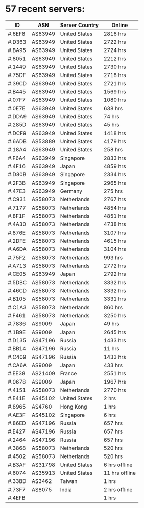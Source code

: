 # 57 recent servers:

| ID | ASN | Server Country | Online |
| ------ | ------ | ------ | ------ |
| #.6EF8 | AS63949 | United States | 2816 hrs |
| #.D363 | AS63949 | United States | 2722 hrs |
| #.BA95 | AS63949 | United States | 2724 hrs |
| #.8051 | AS63949 | United States | 2212 hrs |
| #.1449 | AS63949 | United States | 2730 hrs |
| #.75DF | AS63949 | United States | 2718 hrs |
| #.39CD | AS63949 | United States | 2721 hrs |
| #.B445 | AS63949 | United States | 1569 hrs |
| #.07F7 | AS63949 | United States | 1080 hrs |
| #.0E7E | AS63949 | United States | 638 hrs |
| #.DDA9 | AS63949 | United States | 74 hrs |
| #.285D | AS63949 | United States | 45 hrs |
| #.DCF9 | AS63949 | United States | 1418 hrs |
| #.6ADB | AS53889 | United States | 4179 hrs |
| #.18A4 | AS63949 | United States | 258 hrs |
| #.F6A4 | AS63949 | Singapore | 2833 hrs |
| #.4F16 | AS63949 | Japan | 4859 hrs |
| #.D80B | AS63949 | Singapore | 2334 hrs |
| #.2F3B | AS63949 | Singapore | 2965 hrs |
| #.47E3 | AS63949 | Germany | 275 hrs |
| #.C931 | AS58073 | Netherlands | 2767 hrs |
| #.7177 | AS58073 | Netherlands | 4854 hrs |
| #.8F1F | AS58073 | Netherlands | 4851 hrs |
| #.4A30 | AS58073 | Netherlands | 4738 hrs |
| #.876E | AS58073 | Netherlands | 3107 hrs |
| #.2DFE | AS58073 | Netherlands | 4615 hrs |
| #.A6DA | AS58073 | Netherlands | 3104 hrs |
| #.75F2 | AS58073 | Netherlands | 993 hrs |
| #.A713 | AS58073 | Netherlands | 2772 hrs |
| #.CE05 | AS63949 | Japan | 2792 hrs |
| #.5DBC | AS58073 | Netherlands | 3332 hrs |
| #.46CD | AS58073 | Netherlands | 3332 hrs |
| #.B105 | AS58073 | Netherlands | 3331 hrs |
| #.C1A3 | AS58073 | Netherlands | 860 hrs |
| #.F461 | AS58073 | Netherlands | 3250 hrs |
| #.7836 | AS9009 | Japan | 49 hrs |
| #.1B9E | AS9009 | Japan | 2645 hrs |
| #.D135 | AS47196 | Russia | 1433 hrs |
| #.BB14 | AS47196 | Russia | 11 hrs |
| #.C409 | AS47196 | Russia | 1433 hrs |
| #.CA6A | AS9009 | Japan | 433 hrs |
| #.EE38 | AS21409 | France | 2551 hrs |
| #.0678 | AS9009 | Japan | 1967 hrs |
| #.4151 | AS58073 | Netherlands | 2770 hrs |
| #.E41E | AS45102 | United States | 2 hrs |
| #.8965 | AS4760 | Hong Kong | 1 hrs |
| #.AE3F | AS45102 | Singapore | 6 hrs |
| #.86ED | AS47196 | Russia | 657 hrs |
| #.E427 | AS47196 | Russia | 657 hrs |
| #.2464 | AS47196 | Russia | 657 hrs |
| #.3868 | AS58073 | Netherlands | 520 hrs |
| #.4502 | AS58073 | Netherlands | 520 hrs |
| #.B3AF | AS31798 | United States | 6 hrs offline |
| #.6074 | AS35913 | United States | 11 hrs offline |
| #.33BD | AS3462 | Taiwan | 1 hrs |
| #.73F7 | AS8075 | India | 2 hrs offline |
| #.4EFB |  |  | 1 hrs |

